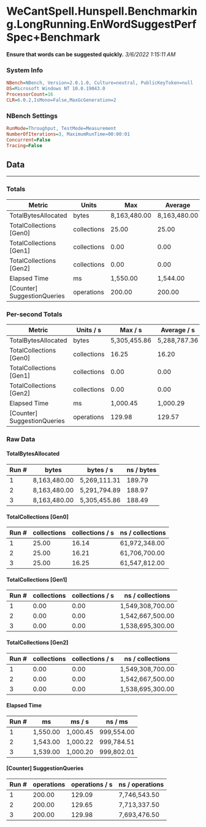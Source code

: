 ﻿# WeCantSpell.Hunspell.Benchmarking.LongRunning.EnWordSuggestPerfSpec+Benchmark
__Ensure that words can be suggested quickly.__
_3/6/2022 1:15:11 AM_
### System Info
```ini
NBench=NBench, Version=2.0.1.0, Culture=neutral, PublicKeyToken=null
OS=Microsoft Windows NT 10.0.19043.0
ProcessorCount=16
CLR=6.0.2,IsMono=False,MaxGcGeneration=2
```

### NBench Settings
```ini
RunMode=Throughput, TestMode=Measurement
NumberOfIterations=3, MaximumRunTime=00:00:01
Concurrent=False
Tracing=False
```

## Data
-------------------

### Totals
|          Metric |           Units |             Max |         Average |             Min |          StdDev |
|---------------- |---------------- |---------------- |---------------- |---------------- |---------------- |
|TotalBytesAllocated |           bytes |    8,163,480.00 |    8,163,480.00 |    8,163,480.00 |            0.00 |
|TotalCollections [Gen0] |     collections |           25.00 |           25.00 |           25.00 |            0.00 |
|TotalCollections [Gen1] |     collections |            0.00 |            0.00 |            0.00 |            0.00 |
|TotalCollections [Gen2] |     collections |            0.00 |            0.00 |            0.00 |            0.00 |
|    Elapsed Time |              ms |        1,550.00 |        1,544.00 |        1,539.00 |            5.57 |
|[Counter] SuggestionQueries |      operations |          200.00 |          200.00 |          200.00 |            0.00 |

### Per-second Totals
|          Metric |       Units / s |         Max / s |     Average / s |         Min / s |      StdDev / s |
|---------------- |---------------- |---------------- |---------------- |---------------- |---------------- |
|TotalBytesAllocated |           bytes |    5,305,455.86 |    5,288,787.36 |    5,269,111.31 |       18,357.98 |
|TotalCollections [Gen0] |     collections |           16.25 |           16.20 |           16.14 |            0.06 |
|TotalCollections [Gen1] |     collections |            0.00 |            0.00 |            0.00 |            0.00 |
|TotalCollections [Gen2] |     collections |            0.00 |            0.00 |            0.00 |            0.00 |
|    Elapsed Time |              ms |        1,000.45 |        1,000.29 |        1,000.20 |            0.14 |
|[Counter] SuggestionQueries |      operations |          129.98 |          129.57 |          129.09 |            0.45 |

### Raw Data
#### TotalBytesAllocated
|           Run # |           bytes |       bytes / s |      ns / bytes |
|---------------- |---------------- |---------------- |---------------- |
|               1 |    8,163,480.00 |    5,269,111.31 |          189.79 |
|               2 |    8,163,480.00 |    5,291,794.89 |          188.97 |
|               3 |    8,163,480.00 |    5,305,455.86 |          188.49 |

#### TotalCollections [Gen0]
|           Run # |     collections | collections / s |ns / collections |
|---------------- |---------------- |---------------- |---------------- |
|               1 |           25.00 |           16.14 |   61,972,348.00 |
|               2 |           25.00 |           16.21 |   61,706,700.00 |
|               3 |           25.00 |           16.25 |   61,547,812.00 |

#### TotalCollections [Gen1]
|           Run # |     collections | collections / s |ns / collections |
|---------------- |---------------- |---------------- |---------------- |
|               1 |            0.00 |            0.00 |1,549,308,700.00 |
|               2 |            0.00 |            0.00 |1,542,667,500.00 |
|               3 |            0.00 |            0.00 |1,538,695,300.00 |

#### TotalCollections [Gen2]
|           Run # |     collections | collections / s |ns / collections |
|---------------- |---------------- |---------------- |---------------- |
|               1 |            0.00 |            0.00 |1,549,308,700.00 |
|               2 |            0.00 |            0.00 |1,542,667,500.00 |
|               3 |            0.00 |            0.00 |1,538,695,300.00 |

#### Elapsed Time
|           Run # |              ms |          ms / s |         ns / ms |
|---------------- |---------------- |---------------- |---------------- |
|               1 |        1,550.00 |        1,000.45 |      999,554.00 |
|               2 |        1,543.00 |        1,000.22 |      999,784.51 |
|               3 |        1,539.00 |        1,000.20 |      999,802.01 |

#### [Counter] SuggestionQueries
|           Run # |      operations |  operations / s | ns / operations |
|---------------- |---------------- |---------------- |---------------- |
|               1 |          200.00 |          129.09 |    7,746,543.50 |
|               2 |          200.00 |          129.65 |    7,713,337.50 |
|               3 |          200.00 |          129.98 |    7,693,476.50 |



